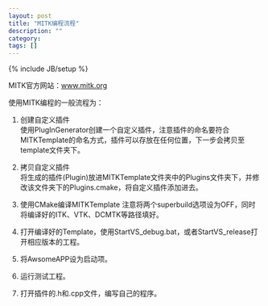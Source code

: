 ```yaml
---
layout: post
title: "MITK编程流程"
description: ""
category: 
tags: []
---
```

{% include JB/setup %}


MITK官方网站：www.mitk.org

使用MITK编程的一般流程为：

1. 创建自定义插件  
   使用PlugInGenerator创建一个自定义插件，注意插件的命名要符合MITKTemplate的命名方式，插件可以存放在任何位置，下一步会拷贝至template文件夹下。

2. 拷贝自定义插件  
   将生成的插件(Plugin)放进MITKTemplate文件夹中的Plugins文件夹下，并修改该文件夹下的Plugins.cmake，将自定义插件添加进去。

3. 使用CMake编译MITKTemplate
   注意将两个superbuild选项设为OFF，同时将编译好的ITK、VTK、DCMTK等路径填好。

4. 打开编译好的Template，使用StartVS_debug.bat，或者StartVS_release打开相应版本的工程。

5. 将AwsomeAPP设为启动项。

6. 运行测试工程。

7. 打开插件的.h和.cpp文件，编写自己的程序。